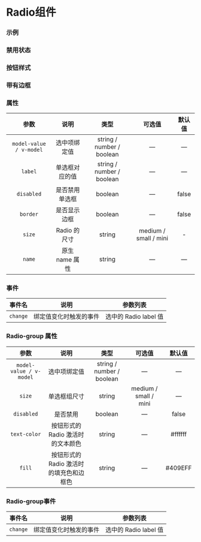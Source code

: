 <!-- 加载 demo 组件 start -->
<script setup>
import demo from './demo.vue'
import demo2 from './demo2.vue'
import demo3 from './demo3.vue'
import demo4 from './demo4.vue'
</script>
<!-- 加载 demo 组件 end -->

<!-- 正文开始 -->

# Radio组件

### 示例
<Preview comp-name="Radio" demo-name="demo">
  <demo />
</Preview>

### 禁用状态
<Preview comp-name="Radio" demo-name="demo2">
  <demo2 />
</Preview>

### 按钮样式
<Preview comp-name="Radio" demo-name="demo3">
  <demo3 />
</Preview>

### 带有边框
<Preview comp-name="Radio" demo-name="demo4">
  <demo4 />
</Preview>

### 属性
参数 | 说明 | 类型 | 可选值 | 默认值
:-: | :-: | :-: | :-: | :-: 
`model-value / v-model`	| 选中项绑定值 |	string / number / boolean	| — |	—
`label` |	单选框对应的值 |	string / number / boolean	| — |	—
`disabled` |	是否禁用单选框 |	boolean	| — |	false
`border` |	是否显示边框 |	boolean	| — |	false
`size` |	Radio 的尺寸 |	string	| medium / small / mini | -
`name` |	原生 name 属性 |	string	| — |	—

### 事件
事件名 | 说明 | 参数列表
:-: | :-: | :-:
`change` |	绑定值变化时触发的事件 |	选中的 Radio label 值

### Radio-group 属性
参数 | 说明 | 类型 | 可选值 | 默认值
:-: | :-: | :-: | :-: | :-: 
`model-value / v-model`	| 选中项绑定值 |	string / number / boolean	| — |	—
`size` |	单选框组尺寸|	string |	medium / small / mini |	—
`disabled` |	是否禁用|	boolean |	—	| false
`text-color` |	按钮形式的 Radio 激活时的文本颜色|	string |	— |	#ffffff
`fill` |	按钮形式的 Radio 激活时的填充色和边框色|	string |	— |	#409EFF

### Radio-group事件
事件名 | 说明 | 参数列表
:-: | :-: | :-:
`change` |	绑定值变化时触发的事件 |	选中的 Radio label 值